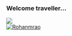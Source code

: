 ### Welcome traveller...

![](https://komarev.com/ghpvc/?username=Rohanmrao&color=green)<br>
[![Rohanmrao](https://github-readme-stats.vercel.app/api?username=Rohanmrao)](https://github.com/Rohanmrao/github-readme-stats)

<!--
**Rohanmrao/Rohanmrao** is a ✨ _special_ ✨ repository because its `README.md` (this file) appears on your GitHub profile.

Here are some ideas to get you started:

- 🔭 I’m currently working on ...
- 🌱 I’m currently learning ...
- 👯 I’m looking to collaborate on ...
- 🤔 I’m looking for help with ...
- 💬 Ask me about ...
- 📫 How to reach me: ...
- 😄 Pronouns: ...
- ⚡ Fun fact: ...
-->
